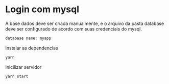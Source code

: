 # Login com mysql

A base dados deve ser criada manualmente, e o arquivo da pasta database 
deve ser configurado de acordo com suas credenciais do mysql.
```bash
database name: myapp
```
Instalar as dependencias
```bash
yarn
```

Inicilizar servidor
```bash
yarn start
```

